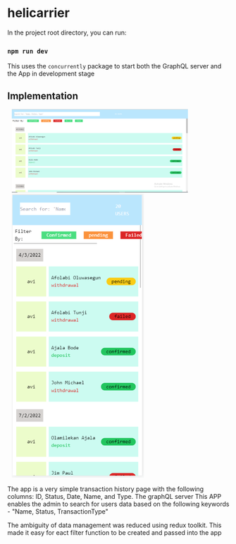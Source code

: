 # helicarrier
In the project root directory, you can run:

### `npm run dev`
This uses the `concurrently` package to start both the GraphQL server and the App in development stage

## Implementation
<p>
    <img src="screenshot/1.PNG" width="400px" height="auto" hspace="10"/>
    <img src="screenshot/2.PNG" width="300px" height="auto" hspace="10"/>
</p>

The app is a very simple transaction history page with the following columns: ID, Status, Date, Name, and Type.
The graphQL server 
This APP enables the admin to search for users data based on the following keywords - "Name, Status, TransactionType"

The ambiguity of data management was reduced using redux toolkit. This made it easy for eact filter function to be created and passed into the app
